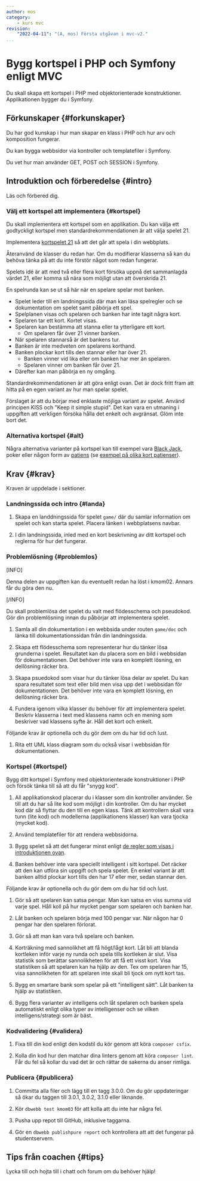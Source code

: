 ```yaml
---
author: mos
category:
    - kurs mvc
revision:
    "2022-04-11": "(A, mos) Första utgåvan i mvc-v2."
...
```

Bygg kortspel i PHP och Symfony enligt MVC
===================================

Du skall skapa ett kortspel i PHP med objektorienterade konstruktioner. Applikationen bygger du i Symfony.

<!--more-->



Förkunskaper {#forkunskaper}
-----------------------

Du har god kunskap i hur man skapar en klass i PHP och hur arv och komposition fungerar.

Du kan bygga webbsidor via kontroller och templatefiler i Symfony.

Du vet hur man använder GET, POST och SESSION i Symfony.



Introduktion och förberedelse {#intro}
-----------------------

Läs och förbered dig.



### Välj ett kortspel att implementera {#kortspel}

Du skall implementera ett kortspel som en applikation. Du kan välja ett godtyckligt kortspel men standardrekommendationen är att välja spelet 21.

Implementera [kortspelet 21](https://sv.wikipedia.org/wiki/Tjugoett_(kortspel)) så att det går att spela i din webbplats.

Återanvänd de klasser du redan har. Om du modifierar klasserna så kan du behöva tänka på att du inte förstör något som redan fungerar.

Spelets idé är att med två eller flera kort försöka uppnå det sammanlagda värdet 21, eller komma så nära som möjligt utan att överskrida 21.

En spelrunda kan se ut så här när en spelare spelar mot banken.

* Spelet leder till en landningssida där man kan läsa spelregler och se dokumentation om spelet samt påbörja ett spel.
* Spelplanen visas och spelaren och banken har inte tagit några kort.
* Spelaren tar ett kort. Kortet visas.
* Spelaren kan bestämma att stanna eller ta ytterligare ett kort.
    * Om spelaren får över 21 vinner banken.
* När spelaren stannarså är det bankens tur.
* Banken är inte medveten om spelarens korthand.
* Banken plockar kort tills den stannar eller har över 21.
    * Banken vinner vid lika eller om banken har mer än spelaren.
    * Spelaren vinner om banken får över 21.
* Därefter kan man påbörja en ny omgång.

Standardrekommendationen är att göra enligt ovan. Det är dock fritt fram att hitta på en egen variant av hur man spelar spelet.

Förslaget är att du börjar med enklaste möjliga variant av spelet. Använd principen KISS och "Keep it simple stupid". Det kan vara en utmaning i uppgiften att verkligen försöka hålla det enkelt och avgränsat. Glöm inte bort det.



### Alternativa kortspel {#alt}

Några alternativa varianter på kortspel kan till exempel vara [Black Jack](https://en.wikipedia.org/wiki/Blackjack), poker eller någon form av [patiens](https://sv.wikipedia.org/wiki/Patiens) (se [exempel på olika kort patienser](https://www.123patiens.se/)).



<!--
* Game, Player, ComputerPlayer, Card, Deck, CardHand, Histogram, Intelligence, HighScore, Statistics, CardCounter
-->



Krav {#krav}
-----------------------

Kraven är uppdelade i sektioner.



### Landningssida och intro {#landa}

1. Skapa en landdningssida för spelet `game/` där du samlar information om spelet och kan starta spelet. Placera länken i webbplatsens navbar.

1. I din landningssida, inled med en kort beskrivning av ditt kortspel och reglerna för hur det fungerar.



### Problemlösning {#problemlos}

[INFO]

Denna delen av uppgiften kan du eventuellt redan ha löst i kmom02. Annars får du göra den nu.

[/INFO]

Du skall problemlösa det spelet du valt med flödesschema och pseudokod. Gör din problemlösning innan du påbörjar att implementera spelet.

1. Samla all din dokumentation i en webbsida under routen `game/doc` och länka till dokumentationssidan från din landningssida.

1. Skapa ett flödesschema som representerar hur du tänker lösa grunderna i spelet. Resultatet kan du placera som en bild i webbsidan för dokumentationen. Det behöver inte vara en komplett lösning, en dellösning räcker bra.

1. Skapa psuedokod som visar hur du tänker lösa delar av spelet. Du kan spara resultatet som text eller bild men visa upp det i webbsidan för dokumentationen. Det behöver inte vara en komplett lösning, en dellösning räcker bra.

1. Fundera igenom vilka klasser du behöver för att implementera spelet. Beskriv klasserna i text med klassens namn och en mening som beskriver vad klassens syfte är. Håll det kort och enkelt.

Följande krav är optionella och du gör dem om du har tid och lust.

1. Rita ett UML klass diagram som du också visar i webbsidan för dokumentationen.



### Kortspel {#kortspel}

Bygg ditt kortspel i Symfony med objektorienterade konstruktioner i PHP och försök tänka till så att du får "snygg kod".

1. All applikationskod placerar du i klasser som din kontroller använder. Se till att du har så lite kod som möjligt i din kontroller. Om du har mycket kod där så flyttar du den till en egen klass. Tänk att kontrollern skall vara tunn (lite kod) och modellerna (applikationens klasser) kan vara tjocka (mycket kod).

1. Använd templatefiler för att rendera webbsidorna.

1. Bygg spelet så att det fungerar minst enligt [de regler som visas i introduktionen ovan](#kortspel).

1. Banken behöver inte vara speciellt intelligent i sitt kortspel. Det räcker att den kan utföra sin uppgift och spela spelet. En enkel variant är att banken alltid plockar kort tills den har 17 eller mer, sedan stannar den.

Följande krav är optionella och du gör dem om du har tid och lust.

1. Gör så att spelaren kan satsa pengar. Man kan satsa en viss summa vid varje spel. Håll koll på hur mycket pengar som spelaren och banken har.

1. Låt banken och spelaren börja med 100 pengar var. När någon har 0 pengar har den spelaren förlorat.

1. Gör så att man kan vara två spelare och banken.

1. Korträkning med sannolikhet att få högt/lågt kort. Låt bli att blanda kortleken inför varje ny runda och spela tills kortleken är slut. Visa statistik som berättar sannolikheten för att få ett visst kort. Visa statistiken så att spelaren kan ha hjälp av den. Tex om spelaren har 15, visa sannolikheten för att spelaren inte skall bli tjock om nytt kort tas.

1. Bygg en smartare bank som spelar på ett "intelligent sätt". Låt banken ta hjälp av statistiken.

1. Bygg flera varianter av intelligens och låt spelaren och banken spela automatiskt enligt olika typer av intelligenser och se vilken intelligens/strategi som är bäst.

<!--
Fundera på att bygga vidare på konceptet med JSON.
Fuska på något sätt?
Visa spelets hela ställning med alla detaljer?
-->



### Kodvalidering {#validera}

1. Fixa till din kod enligt den kodstil du kör genom att köra `composer csfix`.

1. Kolla din kod hur den matchar dina linters genom att köra `composer lint`. Får du fel så kollar du vad det är och rättar de sakerna du anser rimliga.



### Publicera {#publicera}

1. Committa alla filer och lägg till en tagg 3.0.0. Om du gör uppdateringar så ökar du taggen till 3.0.1, 3.0.2, 3.1.0 eller liknande.

1. Kör `dbwebb test kmom03` för att kolla att du inte har några fel.

1. Pusha upp repot till GitHub, inklusive taggarna.

1. Gör en `dbwebb publishpure report` och kontrollera att att det fungerar på studentservern.



<!--
Extrauppgift {#extra}
-----------------------

Lös följande extrauppgifter om du har tid och lust.

-->



Tips från coachen {#tips}
-----------------------

Lycka till och hojta till i chatt och forum om du behöver hjälp!
